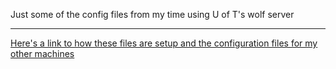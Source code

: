 Just some of the config files from my time using U of T's wolf server

---

[Here's a link to how these files are setup and the configuration files for my other machines](https://github.com/viktree/dotfiles)

